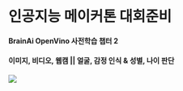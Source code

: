 <h1>인공지능 메이커톤 대회준비</h1>
<h4>BrainAi OpenVino 사전학습 챕터 2</h4>
<h4>이미지, 비디오, 웹캠 || 얼굴, 감정 인식 & 성별, 나이 판단</h4>
<image src = "https://github.com/user-attachments/assets/fed84a69-ca4e-4000-b3d3-f40f6c77e261"></image>

